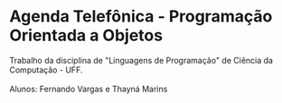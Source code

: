 # Agenda Telefônica - Programação Orientada a Objetos
Trabalho da disciplina de "Linguagens de Programação" de Ciência da Computação - UFF.<br><br>
Alunos: Fernando Vargas e Thayná Marins
